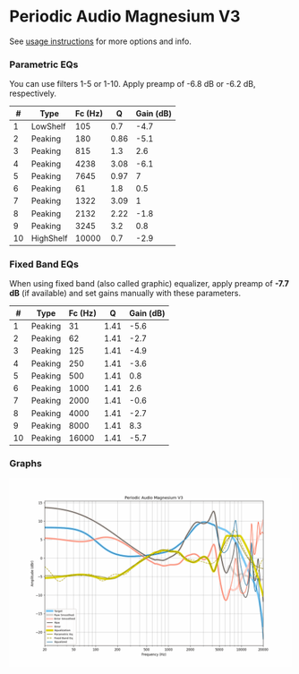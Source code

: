 # Periodic Audio Magnesium V3
See [usage instructions](https://github.com/jaakkopasanen/AutoEq#usage) for more options and info.

### Parametric EQs
You can use filters 1-5 or 1-10. Apply preamp of -6.8 dB or -6.2 dB, respectively.

|   # | Type      |   Fc (Hz) |    Q |   Gain (dB) |
|-----|-----------|-----------|------|-------------|
|   1 | LowShelf  |       105 | 0.7  |        -4.7 |
|   2 | Peaking   |       180 | 0.86 |        -5.1 |
|   3 | Peaking   |       815 | 1.3  |         2.6 |
|   4 | Peaking   |      4238 | 3.08 |        -6.1 |
|   5 | Peaking   |      7645 | 0.97 |         7   |
|   6 | Peaking   |        61 | 1.8  |         0.5 |
|   7 | Peaking   |      1322 | 3.09 |         1   |
|   8 | Peaking   |      2132 | 2.22 |        -1.8 |
|   9 | Peaking   |      3245 | 3.2  |         0.8 |
|  10 | HighShelf |     10000 | 0.7  |        -2.9 |

### Fixed Band EQs
When using fixed band (also called graphic) equalizer, apply preamp of **-7.7 dB** (if available) and set gains manually with these parameters.

|   # | Type    |   Fc (Hz) |    Q |   Gain (dB) |
|-----|---------|-----------|------|-------------|
|   1 | Peaking |        31 | 1.41 |        -5.6 |
|   2 | Peaking |        62 | 1.41 |        -2.7 |
|   3 | Peaking |       125 | 1.41 |        -4.9 |
|   4 | Peaking |       250 | 1.41 |        -3.6 |
|   5 | Peaking |       500 | 1.41 |         0.8 |
|   6 | Peaking |      1000 | 1.41 |         2.6 |
|   7 | Peaking |      2000 | 1.41 |        -0.6 |
|   8 | Peaking |      4000 | 1.41 |        -2.7 |
|   9 | Peaking |      8000 | 1.41 |         8.3 |
|  10 | Peaking |     16000 | 1.41 |        -5.7 |

### Graphs
![](./Periodic%20Audio%20Magnesium%20V3.png)
